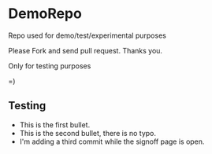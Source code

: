 # DemoRepo
Repo used for demo/test/experimental purposes

Please Fork and send pull request. Thanks you.

Only for testing purposes

=)

## Testing
* This is the first bullet.
* This is the second bullet, there is no typo.
* I'm adding a third commit while the signoff page is open.
